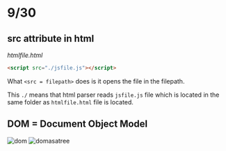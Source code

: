 # 9/30
## src attribute in html

<em>htmlfile.html</em>
```html
<script src="./jsfile.js"></script>
```
What `<src = filepath>` does is it opens the file in the filepath.

This `./` means that html parser reads `jsfile.js` file which is located in the same folder as `htmlfile.html` file is located.

## DOM = Document Object Model
![dom](https://user-images.githubusercontent.com/96529477/193236890-b2183381-ad58-4728-bd44-95c831b25a85.gif)
![domasatree](https://user-images.githubusercontent.com/96529477/193237449-eadf3c5d-f42d-4f90-9de4-e4fb2a14cfea.gif)
